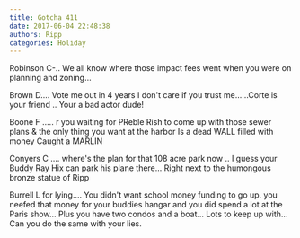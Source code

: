 ```yaml
---
title: Gotcha 411
date: 2017-06-04 22:48:38
authors: Ripp
categories: Holiday
---
```


 Robinson C-.. We all know where those impact fees went when you were on planning and zoning... 

Brown D.... Vote me out in 4 years I don't care if you trust me......Corte is your friend .. Your a bad actor dude! 

Boone F ..... r you waiting for PReble Rish to come up with those sewer plans &amp; the only thing you want at the harbor Is a dead WALL filled with money     Caught a MARLIN

Conyers C .... where's the plan for that 108 acre park now .. I guess your Buddy Ray Hix can park his plane there... Right next to the humongous bronze statue of Ripp

Burrell L for lying.... You didn't want school money funding  to go up. you neefed that money for your buddies hangar and you did spend a lot at the Paris show... Plus you have two condos and a boat... Lots to keep up with... Can you do the same with your lies.